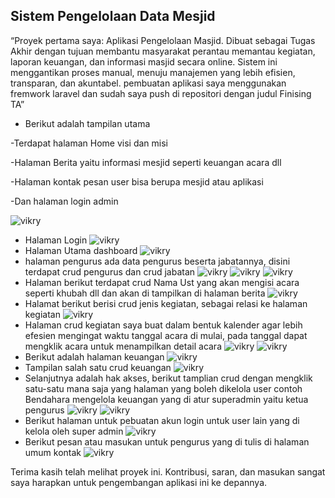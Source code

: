 ## Sistem Pengelolaan Data Mesjid
“Proyek pertama saya: Aplikasi Pengelolaan Masjid. Dibuat sebagai Tugas Akhir dengan tujuan membantu masyarakat perantau memantau kegiatan, laporan keuangan, dan informasi masjid secara online. Sistem ini menggantikan proses manual, menuju manajemen yang lebih efisien, transparan, dan akuntabel. pembuatan aplikasi saya menggunakan fremwork laravel dan sudah saya push di repositori dengan judul Finising TA”

* Berikut adalah tampilan utama
  
-Terdapat halaman Home visi dan misi

-Halaman Berita yaitu informasi mesjid seperti keuangan acara dll

-Halaman kontak pesan user bisa berupa mesjid atau aplikasi

-Dan halaman login admin

![vikry](img/Home.PNG)

* Halaman Login
![vikry](img/login.PNG)
* Halaman Utama dashboard
![vikry](img/dasbord.PNG)
* halaman pengurus ada data pengurus beserta jabatannya, disini terdapat crud pengurus dan crud jabatan
![vikry](img/pengurus.PNG)
![vikry](img/createjabatan.PNG)
![vikry](img/createpengurus.PNG)
* Halaman berikut terdapat crud Nama Ust yang akan mengisi acara seperti khubah dll dan akan di tampilkan di halaman berita
![vikry](img/ust.PNG)
* Halamat berikut berisi crud jenis kegiatan, sebagai relasi ke halaman kegiatan
![vikry](img/kegiatan.PNG)
* Halaman crud kegiatan saya buat dalam bentuk kalender agar lebih efesien mengingat waktu tanggal acara di mulai, pada tanggal dapat mengklik acara untuk menampilkan detail acara
![vikry](img/tangal.PNG)
![vikry](img/tgcrud.PNG)
* Berikut adalah halaman keuangan 
![vikry](img/keuangan.PNG)
* Tampilan salah satu crud keuangan
![vikry](img/mesjid.PNG)    
* Selanjutnya adalah hak akses, berikut tamplian crud dengan mengklik satu-satu mana saja yang halaman yang boleh dikelola user contoh Bendahara mengelola keuangan yang di atur superadmin yaitu ketua pengurus
![vikry](img/role.PNG)
![vikry](img/rolrole.PNG)
* Berikut halaman untuk pebuatan akun login untuk user lain yang di kelola oleh super admin
![vikry](img/login.PNG)
* Berikut pesan atau masukan untuk pengurus yang di tulis di halaman umum kontak
![vikry](img/pesan.PNG)

Terima kasih telah melihat proyek ini. Kontribusi, saran, dan masukan sangat saya harapkan untuk pengembangan aplikasi ini ke depannya.

